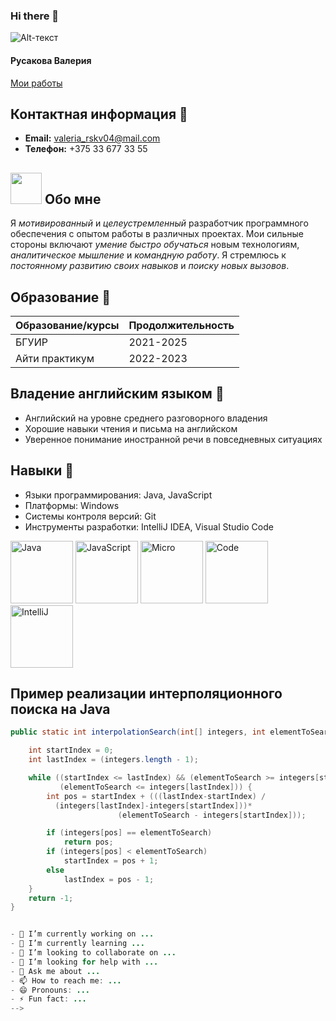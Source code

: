 ### Hi there 👋

![Alt-текст](./EVT_NEW/lr10/assets/header.png)
#### Русакова Валерия
[Мои работы](https://legendary-baklava-3861d3.netlify.app)

## Контактная информация 👯
- **Email:** valeria_rskv04@mail.com
- **Телефон:** +375 33 677 33 55

## <img src="./EVT_NEW/lr10/assets/icons8-about-me-50.png" width="50"/> Обо мне
Я _мотивированный_ и _целеустремленный_ разработчик программного обеспечения с опытом работы в различных проектах. Мои сильные стороны включают _умение быстро обучаться_ новым технологиям, _аналитическое мышление_ и _командную работу_. Я стремлюсь к _постоянному развитию своих навыков_ и _поиску новых вызовов_.

## Образование 🔭

| Образование/курсы | Продолжительность |
| ----------- | ----------- | 
| БГУИР | 2021-2025 |
| Айти практикум | 2022-2023 |

## Владение английским языком 💬
- Английский на уровне среднего разговорного владения
- Хорошие навыки чтения и письма на английском
- Уверенное понимание иностранной речи в повседневных ситуациях

## Навыки 💬
- Языки программирования: Java, JavaScript
- Платформы: Windows
- Системы контроля версий: Git
- Инструменты разработки: IntelliJ IDEA, Visual Studio Code

<div id="langugages">
    <img src="./EVT_NEW/lr10/assets/908bcbe9a94d2bc69089a01a356d3a24.png" width="100px" alt="Java"/>
    <img src="./EVT_NEW/lr10/assets/orig.png" width="100px" alt="JavaScript"/>
    <img src="./EVT_NEW/lr10/assets/gas-kvas-com-p-logotip-maikrosoft-na-prozrachnom-fone-16.png" width="100px" alt="Micro"/>
     <img src="./EVT_NEW/lr10/assets/219-2192031_svg-studio-visual-visual-studio-code-logo-clipart.png" width="100px" alt="Code"/>
    <img src="./EVT_NEW/lr10/assets/IntelliJ-Idea-logo1.png" width="100px" alt="IntelliJ"/>
</div>

## Пример реализации интерполяционного поиска на Java
```java
public static int interpolationSearch(int[] integers, int elementToSearch) {

    int startIndex = 0;
    int lastIndex = (integers.length - 1);

    while ((startIndex <= lastIndex) && (elementToSearch >= integers[startIndex]) &&
           (elementToSearch <= integers[lastIndex])) {
        int pos = startIndex + (((lastIndex-startIndex) /
          (integers[lastIndex]-integers[startIndex]))*
                        (elementToSearch - integers[startIndex]));

        if (integers[pos] == elementToSearch)
            return pos;
        if (integers[pos] < elementToSearch)
            startIndex = pos + 1;
        else
            lastIndex = pos - 1;
    }
    return -1;
}


- 🔭 I’m currently working on ...
- 🌱 I’m currently learning ...
- 👯 I’m looking to collaborate on ...
- 🤔 I’m looking for help with ...
- 💬 Ask me about ...
- 📫 How to reach me: ...
- 😄 Pronouns: ...
- ⚡ Fun fact: ...
-->
